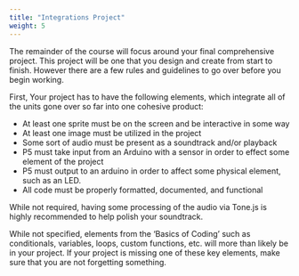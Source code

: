 ```yaml
---
title: "Integrations Project"
weight: 5
---
```

The remainder of the course will focus around your final comprehensive project. This project will be one that you design and create from start to finish. However there are a few rules and guidelines to go over before you begin working. 

First, Your project has to have the following elements, which integrate all of the units gone over so far into one cohesive product:
* At least one sprite must be on the screen and be interactive in some way
* At least one image must be utilized in the project
* Some sort of audio must be present as a soundtrack and/or playback
* P5 must take input from an Arduino with a sensor in order to effect some element of the project
* P5 must output to an arduino in order to affect some physical element, such as an LED.
* All code must be properly formatted, documented, and functional

While not required, having some processing of the audio via Tone.js is highly recommended to help polish your soundtrack. 

While not specified, elements from the ‘Basics of Coding’ such as conditionals, variables, loops, custom functions, etc. will more than likely be in your project. If your project is missing one of these key elements, make sure that you are not forgetting something. 

